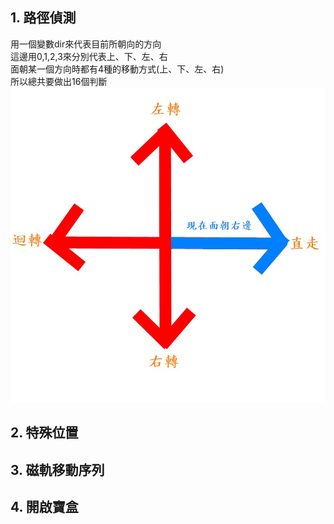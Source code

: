 ##  1. 路徑偵測 
用一個變數dir來代表目前所朝向的方向<br>
這邊用0,1,2,3來分別代表上、下、左、右<br>
面朝某一個方向時都有4種的移動方式(上、下、左、右)<br>
所以總共要做出16個判斷<br>
![方向說明](https://github.com/michael54856/APCS_11206/blob/main/image/directionDiscription.jpg)

##  2. 特殊位置 
##  3. 磁軌移動序列 
##  4. 開啟寶盒 